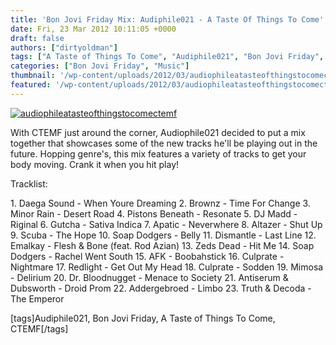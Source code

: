 ```yaml
---
title: 'Bon Jovi Friday Mix: Audiphile021 - A Taste Of Things To Come'
date: Fri, 23 Mar 2012 10:11:05 +0000
draft: false
authors: ["dirtyoldman"]
tags: ["A Taste of Things To Come", "Audiphile021", "Bon Jovi Friday", "CTEMF"]
categories: ["Bon Jovi Friday", "Music"]
thumbnail: '/wp-content/uploads/2012/03/audiophileatasteofthingstocomectemf-150x150.jpg'
featured: '/wp-content/uploads/2012/03/audiophileatasteofthingstocomectemf-304x190.jpg'
---
```


[![](/wp-content/uploads/2012/03/audiophileatasteofthingstocomectemf-e1332496992336.jpg "audiophileatasteofthingstocomectemf")](/2012/03/23/bon-jovi-friday-mix-audiphile021-a-taste-of-things-to-come/audiophileatasteofthingstocomectemf/)

With CTEMF just around the corner, Audiophile021 decided to put a mix together that showcases some of the new tracks he'll be playing out in the future. Hopping genre's, this mix features a variety of tracks to get your body moving. Crank it when you hit play!

Tracklist:

1\. Daega Sound - When Youre Dreaming 2. Brownz - Time For Change 3. Minor Rain - Desert Road 4. Pistons Beneath - Resonate 5. DJ Madd - Riginal 6. Gutcha - Sativa Indica 7. Apatic - Neverwhere 8. Altazer - Shut Up 9. Scuba - The Hope 10. Soap Dodgers - Belly 11. Dismantle - Last Line 12. Emalkay - Flesh & Bone (feat. Rod Azian) 13. Zeds Dead - Hit Me 14. Soap Dodgers - Rachel Went South 15. AFK - Boobahstick 16. Culprate - Nightmare 17. Redlight - Get Out My Head 18. Culprate - Sodden 19. Mimosa - Delirium 20. Dr. Bloodnugget - Menace to Society 21. Antiserum & Dubsworth - Droid Prom 22. Addergebroed - Limbo 23. Truth & Decoda - The Emperor

\[tags\]Audiphile021, Bon Jovi Friday, A Taste of Things To Come, CTEMF\[/tags\]